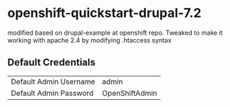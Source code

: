 openshift-quickstart-drupal-7.2
===============================

modified based on drupal-example at openshift repo. Tweaked to make it working with apache 2.4 by modifying .htaccess syntax

Default Credentials
-------------------
<table>
<tr><td>Default Admin Username</td><td>admin</td></tr>
<tr><td>Default Admin Password</td><td>OpenShiftAdmin</td></tr>
</table>
